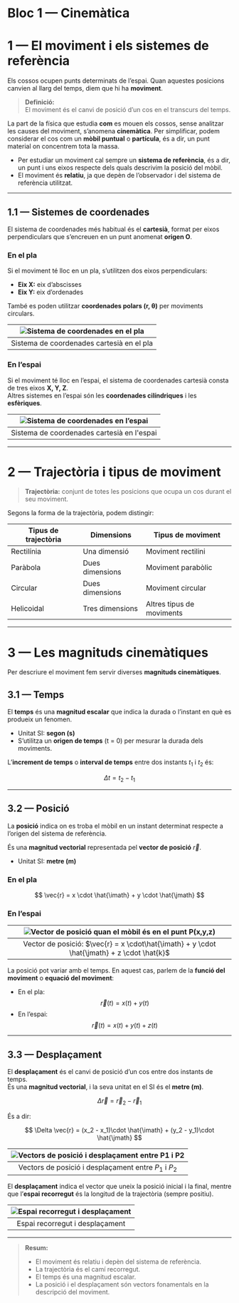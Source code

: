 # Bloc 1 — Cinemàtica

# 1 — El moviment i els sistemes de referència

Els cossos ocupen punts determinats de l’espai. Quan aquestes posicions canvien al llarg del temps, diem que hi ha **moviment**.

> **Definició:**  
> El moviment és el canvi de posició d’un cos en el transcurs del temps.

La part de la física que estudia **com** es mouen els cossos, sense analitzar les causes del moviment, s’anomena **cinemàtica**.
Per simplificar, podem considerar el cos com un **mòbil puntual** o **partícula**, és a dir, un punt material on concentrem tota la massa.

- Per estudiar un moviment cal sempre un **sistema de referència**, és a dir, un punt i uns eixos respecte dels quals descrivim la posició del mòbil.  
- El moviment és **relatiu**, ja que depèn de l’observador i del sistema de referència utilitzat.

---

## 1.1 — Sistemes de coordenades

El sistema de coordenades més habitual és el **cartesià**, format per eixos perpendiculars que s’encreuen en un punt anomenat **origen O**.

### En el pla

Si el moviment té lloc en un pla, s’utilitzen dos eixos perpendiculars:
- **Eix X:** eix d’abscisses  
- **Eix Y:** eix d’ordenades  

També es poden utilitzar **coordenades polars (r, θ)** per moviments circulars.

| ![Sistema de coordenades en el pla](img/bloc1/1.png) |
|:--------------------------------------:|
| Sistema de coordenades cartesià en el pla |

### En l’espai

Si el moviment té lloc en l’espai, el sistema de coordenades cartesià consta de tres eixos **X, Y, Z**.  
Altres sistemes en l’espai són les **coordenades cilíndriques** i les **esfèriques**.

| ![Sistema de coordenades en l’espai](img/bloc1/2.png) |
|:--------------------------------------:|
| Sistema de coordenades cartesià en l'espai |

---

# 2 — Trajectòria i tipus de moviment

> **Trajectòria:** conjunt de totes les posicions que ocupa un cos durant el seu moviment.

Segons la forma de la trajectòria, podem distingir:

| Tipus de trajectòria | Dimensions | Tipus de moviment |
|----------------------|----------|-------------------|
| Rectilínia | Una dimensió | Moviment rectilini |
| Paràbola | Dues dimensions | Moviment parabòlic |
| Circular | Dues dimensions  | Moviment circular |
| Helicoidal | Tres dimensions  | Altres tipus de moviments |

---

# 3 — Les magnituds cinemàtiques

Per descriure el moviment fem servir diverses **magnituds cinemàtiques**.

## 3.1 — Temps

El **temps** és una **magnitud escalar** que indica la durada o l’instant en què es produeix un fenomen.

- Unitat SI: **segon (s)**  
- S’utilitza un **origen de temps** (t = 0) per mesurar la durada dels moviments.

L’**increment de temps** o **interval de temps** entre dos instants $t_1$ i $t_2$ és:

$$
\Delta t = t_2 - t_1
$$

---

## 3.2 — Posició

La **posició** indica on es troba el mòbil en un instant determinat respecte a l’origen del sistema de referència.

És una **magnitud vectorial** representada pel **vector de posició** $\vec{r}$.

- Unitat SI: **metre (m)**

### En el pla

$$
\vec{r} = x \cdot \hat{\imath} + y \cdot \hat{\jmath}
$$

### En l’espai

| ![Vector de posició quan el mòbil és en el punt P(x,y,z)](img/bloc1/4.png) |
|:--------------------------------------:|
| Vector de posició: $\vec{r} = x \cdot\hat{\imath} + y \cdot \hat{\jmath} + z \cdot \hat{k}$ |

La posició pot variar amb el temps. En aquest cas, parlem de la **funció del moviment** o **equació del moviment**:

- En el pla:  
  $$ \vec{r}(t) = x(t) + y(t) $$
- En l’espai:  
  $$ \vec{r}(t) = x(t) + y(t) + z(t) $$

---

## 3.3 — Desplaçament

El **desplaçament** és el canvi de posició d’un cos entre dos instants de temps.  
És una **magnitud vectorial**, i la seva unitat en el SI és el **metre (m)**.

$$
\Delta \vec{r} = \vec{r}_2 - \vec{r}_1
$$

És a dir:

$$
\Delta \vec{r} = (x_2 - x_1)\cdot \hat{\imath} + (y_2 - y_1)\cdot \hat{\jmath}
$$

|![Vectors de posició i desplaçament entre P1 i P2](img/bloc1/5.png)|
|:--------------------------------------:|
| Vectors de posició i desplaçament entre $P_1$ i $P_2$ |

El **desplaçament** indica el vector que uneix la posició inicial i la final, mentre que l’**espai recorregut** és la longitud de la trajectòria (sempre positiu).

| ![Espai recorregut i desplaçament](img/bloc1/6.png) |
|:--------------------------------------:|
| Espai recorregut i desplaçament |

---

> **Resum:**  
> - El moviment és relatiu i depèn del sistema de referència.  
> - La trajectòria és el camí recorregut.  
> - El temps és una magnitud escalar.  
> - La posició i el desplaçament són vectors fonamentals en la descripció del moviment.
